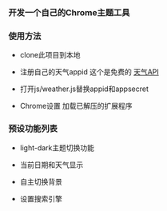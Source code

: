 ### 开发一个自己的Chrome主题工具

### 使用方法

- clone此项目到本地

- 注册自己的天气appid 这个是免费的
[天气API](http://www.tianqiapi.com/index)

- 打开js/weather.js替换appid和appsecret

-  Chrome设置 加载已解压的扩展程序


### 预设功能列表

- light-dark主题切换功能

- 当前日期和天气显示

- 自主切换背景

- 设置搜索引擎
